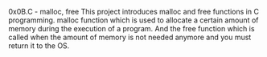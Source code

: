 0x0B.C - malloc, free
This project introduces malloc and free functions in C programming. malloc function which is used to allocate a certain amount of memory during the execution of a program. 
And the free function which is called when the amount of memory is not needed anymore and you must return it to the OS.
